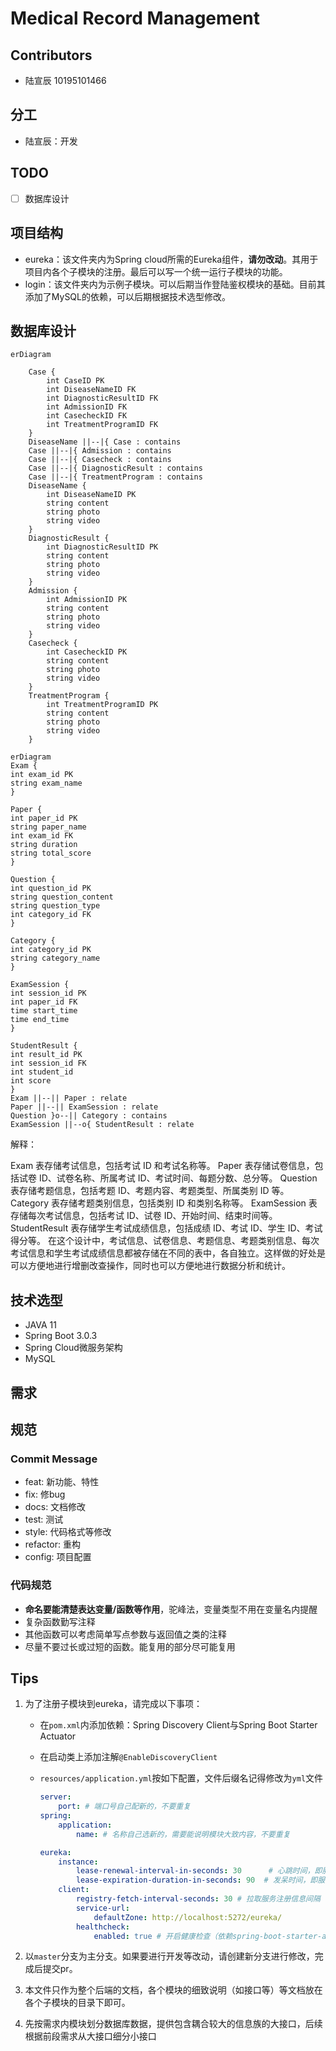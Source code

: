 # Medical Record Management

## Contributors

- 陆宣辰 10195101466

## 分工

- 陆宣辰：开发

## TODO

- [ ] 数据库设计

## 项目结构

- eureka：该文件夹内为Spring cloud所需的Eureka组件，**请勿改动**。其用于项目内各个子模块的注册。最后可以写一个统一运行子模块的功能。
- login：该文件夹内为示例子模块。可以后期当作登陆鉴权模块的基础。目前其添加了MySQL的依赖，可以后期根据技术选型修改。

## 数据库设计

``` mermaid
erDiagram

    Case {
        int CaseID PK
        int DiseaseNameID FK
        int DiagnosticResultID FK
        int AdmissionID FK
        int CasecheckID FK
        int TreatmentProgramID FK
    }
    DiseaseName ||--|{ Case : contains
    Case ||--|{ Admission : contains
    Case ||--|{ Casecheck : contains
    Case ||--|{ DiagnosticResult : contains
    Case ||--|{ TreatmentProgram : contains
    DiseaseName {
        int DiseaseNameID PK
        string content
        string photo
        string video
    }
    DiagnosticResult {
        int DiagnosticResultID PK
        string content
        string photo
        string video
    }
    Admission {
        int AdmissionID PK
        string content
        string photo
        string video
    }
    Casecheck {
        int CasecheckID PK
        string content
        string photo
        string video
    }
    TreatmentProgram {
        int TreatmentProgramID PK
        string content
        string photo
        string video
    }
```

``` mermaid
erDiagram
Exam {
int exam_id PK
string exam_name
}

Paper {
int paper_id PK
string paper_name
int exam_id FK
string duration
string total_score
}

Question {
int question_id PK
string question_content
string question_type
int category_id FK
}

Category {
int category_id PK
string category_name
}

ExamSession {
int session_id PK
int paper_id FK
time start_time
time end_time
}

StudentResult {
int result_id PK
int session_id FK
int student_id
int score
}
Exam ||--|| Paper : relate
Paper ||--|| ExamSession : relate
Question }o--|| Category : contains
ExamSession ||--o{ StudentResult : relate
```

解释：

Exam 表存储考试信息，包括考试 ID 和考试名称等。
Paper 表存储试卷信息，包括试卷 ID、试卷名称、所属考试 ID、考试时间、每题分数、总分等。
Question 表存储考题信息，包括考题 ID、考题内容、考题类型、所属类别 ID 等。
Category 表存储考题类别信息，包括类别 ID 和类别名称等。
ExamSession 表存储每次考试信息，包括考试 ID、试卷 ID、开始时间、结束时间等。
StudentResult 表存储学生考试成绩信息，包括成绩 ID、考试 ID、学生 ID、考试得分等。
在这个设计中，考试信息、试卷信息、考题信息、考题类别信息、每次考试信息和学生考试成绩信息都被存储在不同的表中，各自独立。这样做的好处是可以方便地进行增删改查操作，同时也可以方便地进行数据分析和统计。




## 技术选型

- JAVA 11
- Spring Boot 3.0.3
- Spring Cloud微服务架构
- MySQL

## 需求


## 规范

### Commit Message

- feat: 新功能、特性
- fix: 修bug
- docs: 文档修改
- test: 测试
- style: 代码格式等修改
- refactor: 重构
- config: 项目配置

### 代码规范

- **命名要能清楚表达变量/函数等作用**，驼峰法，变量类型不用在变量名内提醒
- 复杂函数勤写注释
- 其他函数可以考虑简单写点参数与返回值之类的注释
- 尽量不要过长或过短的函数。能复用的部分尽可能复用

## Tips

1. 为了注册子模块到eureka，请完成以下事项：
    - 在`pom.xml`内添加依赖：Spring Discovery Client与Spring Boot Starter Actuator
    - 在启动类上添加注解`@EnableDiscoveryClient`
    - `resources/application.yml`按如下配置，文件后缀名记得修改为`yml`文件

        ``` yml
        server:
            port: # 端口号自己配新的，不要重复
        spring:
            application:
                name: # 名称自己选新的，需要能说明模块大致内容，不要重复

        eureka:
            instance:
                lease-renewal-interval-in-seconds: 30      # 心跳时间，即服务续约间隔时间（缺省为30s）
                lease-expiration-duration-in-seconds: 90  # 发呆时间，即服务续约到期时间（缺省为90s）
            client:
                registry-fetch-interval-seconds: 30 # 拉取服务注册信息间隔（缺省为30s）
                service-url:
                    defaultZone: http://localhost:5272/eureka/
                healthcheck:
                    enabled: true # 开启健康检查（依赖spring-boot-starter-actuator）
        ```

2. 以`master`分支为主分支。如果要进行开发等改动，请创建新分支进行修改，完成后提交pr。
3. 本文件只作为整个后端的文档，各个模块的细致说明（如接口等）等文档放在各个子模块的目录下即可。
4. 先按需求内模块划分数据库数据，提供包含耦合较大的信息族的大接口，后续根据前段需求从大接口细分小接口
